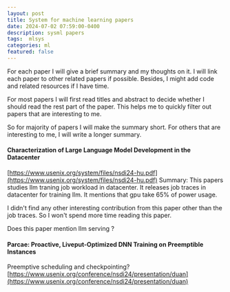 ```yaml
---
layout: post
title: System for machine learning papers  
date: 2024-07-02 07:59:00-0400
description: sysml papers 
tags:  mlsys
categories: ml
featured: false
---
```



For each paper I will give a brief summary and my thoughts on it.
I will link each paper to other related papers if possible.
Besides, I might add code and related resources if I have time.


For most papers I will first read titles and abstract to 
decide whether I should read the rest part of the paper. 
This helps me to quickly filter out papers that are interesting to me.


So for majority of papers I will make the summary short. 
For others that are interesting to me, I will  write a longer summary.





####  Characterization of Large Language Model Development in the Datacenter
[https://www.usenix.org/system/files/nsdi24-hu.pdf](https://www.usenix.org/system/files/nsdi24-hu.pdf)
Summary: 
This papers studies llm traning job workload in datacenter.
It releases job traces in datacenter for training llm.
It mentions that gpu take 65% of power usage.

I didn't find any other interesting contribution from this paper 
other than the job traces. So I won't spend more time reading this paper.

Does this paper mention llm serving ? 


####  Parcae: Proactive, Liveput-Optimized DNN Training on Preemptible Instances

Preemptive scheduling and checkpointing?
[https://www.usenix.org/conference/nsdi24/presentation/duan](https://www.usenix.org/conference/nsdi24/presentation/duan)










